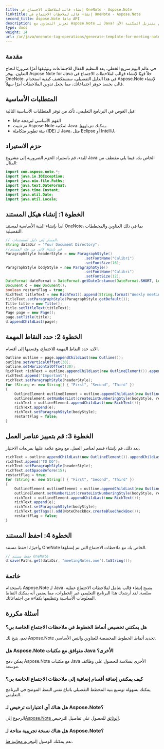 ```yaml
---
title: إنشاء قالب لملاحظات الاجتماع في OneNote - Aspose.Note
linktitle: إنشاء قالب لملاحظات الاجتماع في OneNote - Aspose.Note
second_title: Aspose.Note جافا API
description: تعزيز التعاون مع Aspose.Note لـ Java! تعرف على كيفية إنشاء قوالب ملاحظات الاجتماع الديناميكية خطوة بخطوة. قم بتنزيل المكتبة الآن!
type: docs
weight: 14
url: /ar/java/onenote-tag-operations/generate-template-for-meeting-notes/
---
```

## مقدمة
في عالم اليوم سريع الخطى، يعد التنظيم الفعال للاجتماعات وتوثيقها أمرًا ضروريًا لنجاح التعاون. يوفر Aspose.Note for Java حلاً قويًا لإنشاء قوالب لملاحظات الاجتماع في OneNote. في هذا الدليل التفصيلي، سنستكشف كيفية استخدام Aspose.Note لإنشاء قالب يجسد جوهر اجتماعاتك، مما يجعل تدوين الملاحظات أمرًا سهلاً.
## المتطلبات الأساسية
قبل الغوص في البرنامج التعليمي، تأكد من توفر المتطلبات الأساسية التالية:
- الفهم الأساسي لبرمجة جافا
-  تم تثبيت Aspose.Note لمكتبة Java. يمكنك تنزيله[هنا](https://releases.aspose.com/note/java/).
- بيئة تطوير متكاملة (IDE) لـ Java، مثل Eclipse أو IntelliJ.
## حزم الاستيراد
للبدء، قم باستيراد الحزم الضرورية إلى مشروع Java الخاص بك. فيما يلي مقتطف من المثال:
```java
import com.aspose.note.*;
import java.io.IOException;
import java.nio.file.Paths;
import java.text.DateFormat;
import java.time.Instant;
import java.util.Date;
import java.util.Locale;
```
## الخطوة 1: إنشاء هيكل المستند
ابدأ بإنشاء البنية الأساسية لمستند OneNote، بما في ذلك العناوين والمخططات التفصيلية.
```java
// المسار إلى دليل المستندات.
String dataDir = "Your Document Directory";
//قم بإنشاء كائن من فئة المستند
ParagraphStyle headerStyle = new ParagraphStyle()
                                    .setFontName("Calibri")
                                    .setFontSize(16);
ParagraphStyle bodyStyle = new ParagraphStyle()
                                    .setFontName("Calibri")
                                    .setFontSize(12);
DateFormat dateFormat = DateFormat.getDateInstance(DateFormat.SHORT, Locale.US);
Document d = new Document();
boolean restartFlag = true;
RichText titleText = new RichText().append(String.format("Weekly meeting %s", dateFormat.format(Date.from(Instant.now()))));
titleText.setParagraphStyle(ParagraphStyle.getDefault());
Title title = new Title();
title.setTitleText(titleText);
Page page = new Page();
page.setTitle(title);
d.appendChildLast(page);
```
## الخطوة 2: حدد النقاط المهمة
الآن، حدد النقاط المهمة للاجتماع، وقسمها إلى أقسام.
```java
Outline outline = page.appendChildLast(new Outline());
outline.setVerticalOffset(30);
outline.setHorizontalOffset(30);
RichText richText = outline.appendChildLast(new OutlineElement()).appendChildLast(new RichText());
richText.append("Important");
richText.setParagraphStyle(headerStyle);
for (String e: new String[] { "First", "Second", "Third" })
{
    OutlineElement outlineElement = outline.appendChildLast(new OutlineElement());
    outlineElement.setNumberList(createListNumberingStyle(bodyStyle, restartFlag));
    richText = outlineElement.appendChildLast(new RichText());
    richText.append(e);
    richText.setParagraphStyle(bodyStyle);
    restartFlag = false;
}
```
## الخطوة 3: قم بتمييز عناصر العمل
بعد ذلك، قم بإنشاء قسم لعناصر العمل، مع وضع علامة عليها بمربعات الاختيار.
```java
richText = outline.appendChildLast(new OutlineElement()).appendChildLast(new RichText());
richText.append("TO DO");
richText.setParagraphStyle(headerStyle);
richText.setSpaceBefore(15);
restartFlag = true;
for (String e: new String[] { "First", "Second", "Third" })
{
    OutlineElement outlineElement = outline.appendChildLast(new OutlineElement());
    outlineElement.setNumberList(createListNumberingStyle(bodyStyle, restartFlag));
    richText = outlineElement.appendChildLast(new RichText());
    richText.append(e);
    richText.setParagraphStyle(bodyStyle);
    richText.getTags().add(NoteCheckBox.createBlueCheckBox());
    restartFlag = false;
}
```
## الخطوة 4: احفظ المستند
وأخيرًا، احفظ مستند OneNote الخاص بك مع ملاحظات الاجتماع التي تم إنشاؤها.
```java
// حفظ مستند OneNote
d.save(Paths.get(dataDir, "meetingNotes.one").toString());
```
## خاتمة
باستخدام Aspose.Note لـ Java، يصبح إنشاء قالب شامل لملاحظات الاجتماع عملية سلسة. لقد أرشدك هذا البرنامج التعليمي عبر الخطوات، مما يضمن أنه يمكنك التقاط المعلومات الأساسية وتنظيمها بكفاءة من اجتماعاتك.
## أسئلة مكررة
### هل يمكنني تخصيص أنماط الخطوط في ملاحظات الاجتماع الخاصة بي؟
نعم، يتيح لك Aspose.Note تحديد أنماط الخطوط المخصصة للعناوين والنص الأساسي.
### هل Aspose.Note متوافق مع مكتبات Java الأخرى؟
يمكن دمج Aspose.Note مع مكتبات Java الأخرى بسلاسة للحصول على وظائف موسعة.
### كيف يمكنني إضافة أقسام إضافية إلى ملاحظات الاجتماع الخاصة بي؟
يمكنك بسهولة توسيع بنية المخطط التفصيلي باتباع نفس النمط الموضح في البرنامج التعليمي.
### هل هناك أي اعتبارات ترخيص لـ Aspose.Note؟
 الرجوع إلى[Aspose.Note الوثائق](https://reference.aspose.com/note/java/) للحصول على تفاصيل الترخيص.
### هل هناك نسخة تجريبية متاحة لـ Aspose.Note؟
 نعم يمكنك الوصول إلى[تجربة مجانية هنا](https://releases.aspose.com/).